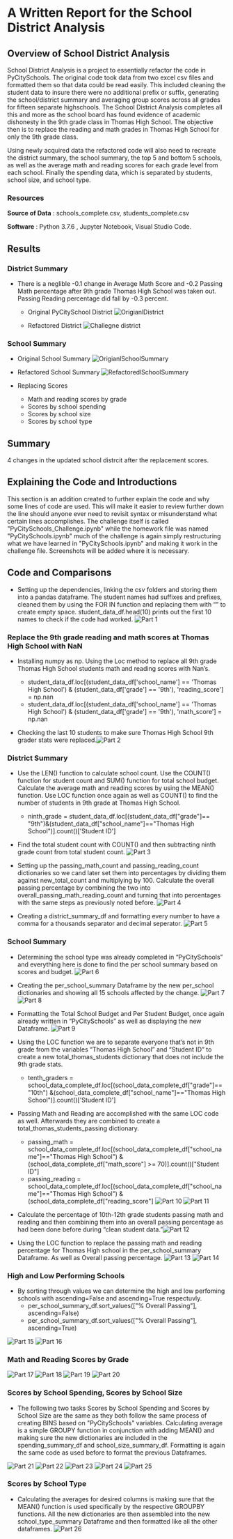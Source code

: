 # A Written Report for the School District Analysis 

## Overview of School District Analysis
School District Analysis is a project to essentially refactor the code in PyCitySchools. The original code took data from two excel csv files and formatted them so that data could be read easily. This included cleaning the student data to insure there were no additional prefix or suffix, generating the school/district summary and averaging group scores across all grades for fifteen separate highschools. The School District Analysis completes all this and more as the school board has found evidence of academic dishonesty in the 9th grade class in Thomas High School. The objective then is to replace the reading and math grades in Thomas High School for only the 9th grade class. 

Using newly acquired data the refactored code will also need to recreate the district summary, the school summary, the top 5 and bottom 5 schools, as well as the average math and reading scores for each grade level from each school. Finally the spending data, which is separated by students, school size, and school type.  



### Resources
**Source of Data** : schools_complete.csv, students_complete.csv

**Software** : Python 3.7.6 , Jupyter Notebook, Visual Studio Code.

## Results
### District Summary
- There is a neglible -0.1 change in Average Math Score and -0.2 Passing Math percentage after 9th grade Thomas High School was taken out. Passing Reading percentage did fall by -0.3 percent. 
  - Original PyCitySchool District  ![OrigianlDistrict](https://user-images.githubusercontent.com/82983000/118382674-ac5ea280-b5c5-11eb-81a2-0bc2c84258fb.png)

  - Refactored District 
![Challegne district](https://user-images.githubusercontent.com/82983000/118382679-b2ed1a00-b5c5-11eb-9b53-b786248fe12e.png)


### School Summary

  - Original School Summary ![OrigianlSchoolSummary](https://user-images.githubusercontent.com/82983000/118382783-c056d400-b5c6-11eb-9ecd-4669e5d73a3d.png)


  - Refactored School Summary ![RefactoredlSchoolSummary](https://user-images.githubusercontent.com/82983000/118382787-c947a580-b5c6-11eb-87cc-07424ac02762.png)

- Replacing Scores

  - Math and reading scores by grade
  - Scores by school spending
  - Scores by school size
  - Scores by school type

  
## Summary
4 changes in the updated school distrcit after the replacement scores. 






## Explaining the Code and Introductions

This section is an addition created to further explain the code and why some lines of code are used. This will make it easier to review further down the line should anyone ever need to revisit syntax or misunderstand what certain lines accomplishes. The challenge itself is called "PyCitySchools_Challenge.ipynb" while the homework file was named "PyCitySchools.ipynb" much of the challenge is again simply restructuring what we have learned in "PyCitySchools.ipynb" and making it work in the challenge file. Screenshots will be added where it is necessary. 


 ## Code and Comparisons
 
- Setting up the dependencies, linking the csv folders and storing them into a pandas dataframe.
The student names had suffixes and prefixes, cleaned them by using the FOR IN function and replacing them with “” to create empty space. student_data_df.head(10) prints out the first 10 names to check if the code had worked. 
![Part 1](https://user-images.githubusercontent.com/82983000/118372427-86161400-b57f-11eb-82d6-88d380df5b6d.png)

### Replace the 9th grade reading and math scores at Thomas High School with NaN
- Installing numpy as np. Using the Loc method to replace all 9th grade Thomas High School students math and reading scores with Nan’s.
    - student_data_df.loc[(student_data_df['school_name'] == 'Thomas High School') & (student_data_df['grade'] == '9th'), 'reading_score'] = np.nan
    - student_data_df.loc[(student_data_df['school_name'] == 'Thomas High School') & (student_data_df['grade'] == '9th'), 'math_score'] = np.nan

- Checking the last 10 students to make sure Thomas High School 9th grader stats were replaced.![Part 2](https://user-images.githubusercontent.com/82983000/118372747-1a34ab00-b581-11eb-81e5-1a7eee62014a.png)


### District Summary
- Use the LEN() function to calculate school count. Use the COUNT() function for student count and SUM() function for total school budget. Calculate the average math and reading scores by using the MEAN() function.
Use LOC function once again as well as COUNT() to find the number of students in 9th grade at Thomas High School. 
  - ninth_grade = student_data_df.loc[(student_data_df["grade"]== "9th")&(student_data_df["school_name"]=="Thomas High School")].count()['Student ID']

- Find the total student count with COUNT() and then subtracting ninth grade count from total student count. ![Part 3](https://user-images.githubusercontent.com/82983000/118372971-3258fa00-b582-11eb-8c9d-1cd791dfd2b8.png)

- Setting up the passing_math_count and passing_reading_count dictionaries so we cand later set them into percentages by dividing them against new_total_count and multiplying by 100. Calculate the overall passing percentage by combining the two into overall_passing_math_reading_count and turning that into percentages with the same steps as previously noted before. ![Part 4](https://user-images.githubusercontent.com/82983000/118373098-e9ee0c00-b582-11eb-8fd1-7a20d7b970dd.png)

- Creating a district_summary_df and formatting every number to have a comma for a thousands separator and decimal seperator. ![Part 5](https://user-images.githubusercontent.com/82983000/118373135-40f3e100-b583-11eb-90e2-ab30454eeec7.png)
### School Summary
  
- Determining the school type was already completed in “PyCitySchools” and everything here is done to find the per school summary based on scores and budget. ![Part 6](https://user-images.githubusercontent.com/82983000/118373287-0e96b380-b584-11eb-9709-29e4c385251f.png)
- Creating the per_school_summary Dataframe by the new per_school dictionaries and showing all 15 schools affected by the change. ![Part 7](https://user-images.githubusercontent.com/82983000/118373365-6df4c380-b584-11eb-95ac-cad40f77a0ba.png) ![Part 8](https://user-images.githubusercontent.com/82983000/118373387-882ea180-b584-11eb-87cc-a1d4123e91ee.png)

- Formatting the Total School Budget and Per Student Budget, once again already written in “PyCitySchools” as well as displaying the new Dataframe. ![Part 9](https://user-images.githubusercontent.com/82983000/118373462-e8bdde80-b584-11eb-85fa-b974a785731b.png)

- Using the LOC function we are to separate everyone that’s not in 9th grade from the variables “Thomas High School” and “Student ID” to create a new total_thomas_students dictionary that does not include the 9th grade stats. 
  - tenth_graders = school_data_complete_df.loc[(school_data_complete_df["grade"]== "10th")
                                                     &(school_data_complete_df["school_name"]=="Thomas High School")].count()['Student ID']
- Passing Math and Reading are accomplished with the same LOC code as well. Afterwards they are combined to create a total_thomas_students_passing dictionary. 

  - passing_math = school_data_complete_df.loc[(school_data_complete_df["school_name"]=="Thomas High School") & (school_data_complete_df["math_score"] >= 70)].count()["Student ID"]
  - passing_reading = school_data_complete_df.loc[(school_data_complete_df["school_name"]=="Thomas High School") & (school_data_complete_df["reading_score"]
 ![Part 10](https://user-images.githubusercontent.com/82983000/118373606-d7290680-b585-11eb-9568-2767937a7726.png)
![Part 11](https://user-images.githubusercontent.com/82983000/118373652-06d80e80-b586-11eb-97c6-af60731ca26e.png)
- Calculate the percentage of 10th-12th grade students passing math and reading and then combining them into an overall passing percentage as had been done before during “clean student data.”![Part 12](https://user-images.githubusercontent.com/82983000/118373776-836aed00-b586-11eb-888c-eb25e8877580.png)

- Using the LOC function to replace the passing math and reading percentage for Thomas High school in the per_school_summary Dataframe. As well as Overall passing percentage. ![Part 13](https://user-images.githubusercontent.com/82983000/118373873-02602580-b587-11eb-9671-af445ddaaeee.png)
![Part 14](https://user-images.githubusercontent.com/82983000/118373887-186de600-b587-11eb-88f5-8ba512788428.png)
### High and Low Performing Schools

-  By sorting through values we can determine the high and low perfoming schools with ascending=False and ascending=True respectuvly.
    - per_school_summary_df.sort_values(["% Overall Passing"], ascending=False)
    - per_school_summary_df.sort_values(["% Overall Passing"], ascending=True)

![Part 15](https://user-images.githubusercontent.com/82983000/118374024-d5f8d900-b587-11eb-884c-066eb5f3aa92.png)
![Part 16](https://user-images.githubusercontent.com/82983000/118374025-d7c29c80-b587-11eb-957f-3da06195e36e.png)


### Math and Reading Scores by Grade
![Part 17](https://user-images.githubusercontent.com/82983000/118376697-9934de00-b597-11eb-8729-8ad36e465a43.png)
![Part 18](https://user-images.githubusercontent.com/82983000/118376713-b49fe900-b597-11eb-8f0d-94dde3d4ce2b.png)
![Part 19](https://user-images.githubusercontent.com/82983000/118376731-d26d4e00-b597-11eb-96f5-6d3ee1f3d8f1.png)
![Part 20](https://user-images.githubusercontent.com/82983000/118376762-eadd6880-b597-11eb-8651-9ec79b3a12e5.png)

### Scores by School Spending, Scores by School Size
- The following two tasks Scores by School Spending and Scores by School Size are the same as they both follow the same process of creating BINS based on "PyCitySchools" variables. Calculating average is a simple GROUPY function in conjunction with adding MEAN() and making sure the new dictionaries are included in the spending_summary_df and school_size_summary_df. Formatting is again the same code as used before to format the previous Dataframes. 

![Part 21](https://user-images.githubusercontent.com/82983000/118376977-2d537500-b599-11eb-916f-a052c36f72e5.png)
![Part 22](https://user-images.githubusercontent.com/82983000/118376979-32182900-b599-11eb-9aad-0aa91700af9f.png)
![Part 23](https://user-images.githubusercontent.com/82983000/118376983-393f3700-b599-11eb-9c3c-825a6abcb206.png)
![Part 24](https://user-images.githubusercontent.com/82983000/118376985-3ba19100-b599-11eb-99cb-b1878a924c26.png)
![Part 25](https://user-images.githubusercontent.com/82983000/118376986-3f351800-b599-11eb-9418-b3f37968f429.png)


### Scores by School Type
- Calculating the averages for desired columns is making sure that the MEAN() function is used specifically by the respective GROUPBY functions. All the new dictionaries are then assembled into the new school_type_summary Dataframe and then formatted like all the other dataframes. ![Part 26](https://user-images.githubusercontent.com/82983000/118377106-d4381100-b599-11eb-92b1-cb3ab195cebc.png)




